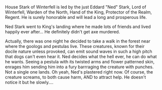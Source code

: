 House Stark of Winterfell is led by the just Eddard "Ned" Stark, Lord of
Winterfell, Warden of the North, Hand of the King, Protector of the Realm,
Regent.  He is surely honorable and will lead a long and prosperous life.

Ned Stark went to King's landing where he made lots of friends and lived
happily ever after...  He definitely didn't get axe murdered.

Actually, there was one night he decided to take a walk in the forest near where the goologs and pestulas live. These creatures, known for their docile nature unless provoked, can emit sound waves in such a high pitch that dogs can't even hear it. Ned decides what the hell ever, he can do what he wants. Seeing a pestula with its twisted arms and flower patterned skin, enrages him sending him into a fury barrraging the creature with punches. Not a single one lands. Oh yeah, Ned's plastered right now. Of course, the creature screams, to both cause harm, AND to attract help. He doesn't notice it but he slowly....
